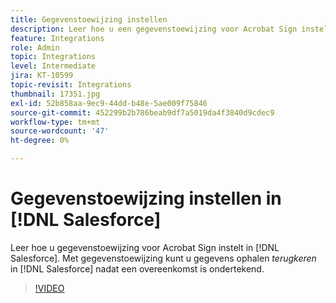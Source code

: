 ```yaml
---
title: Gegevenstoewijzing instellen
description: Leer hoe u een gegevenstoewijzing voor Acrobat Sign instelt in [!DNL Salesforce]
feature: Integrations
role: Admin
topic: Integrations
level: Intermediate
jira: KT-10599
topic-revisit: Integrations
thumbnail: 17351.jpg
exl-id: 52b858aa-9ec9-44dd-b48e-5ae009f75846
source-git-commit: 452299b2b786beab9df7a5019da4f3840d9cdec9
workflow-type: tm+mt
source-wordcount: '47'
ht-degree: 0%

---
```


# Gegevenstoewijzing instellen in [!DNL Salesforce]

Leer hoe u gegevenstoewijzing voor Acrobat Sign instelt in [!DNL Salesforce]. Met gegevenstoewijzing kunt u gegevens ophalen _terugkeren_ in [!DNL Salesforce] nadat een overeenkomst is ondertekend.

>[!VIDEO](https://video.tv.adobe.com/v/3409073?quality=12&learn=on&hidetitle=true)
